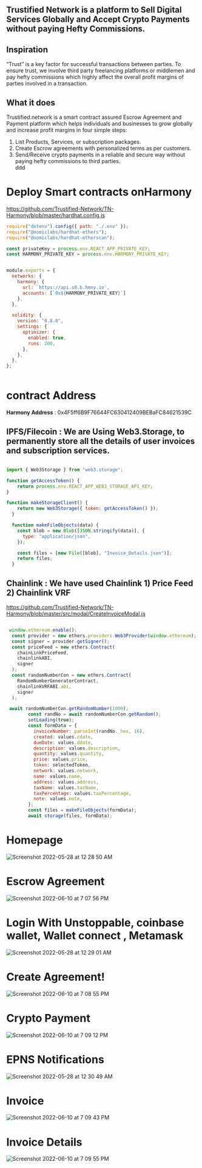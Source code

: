 ## Trustified Network is a platform to Sell Digital Services Globally and Accept Crypto Payments without paying Hefty Commissions.

## Inspiration

“Trust” is a key factor for successful transactions between parties. To ensure trust, we involve third party freelancing platforms or middlemen and pay hefty commissions which highly affect the overall profit margins of parties involved in a transaction.

## What it does

Trustified.network is a smart contract assured Escrow Agreement and Payment platform which helps individuals and businesses to grow globally and increase profit margins in four simple steps:

1) List Products, Services, or subscription packages.
2) Create Escrow agreements with personalized terms as per customers.
3) Send/Receive crypto payments in a reliable and secure way without paying hefty commissions to third parties.  
 ddd


# Deploy Smart contracts onHarmony 
 
https://github.com/Trustified-Network/TN-Harmony/blob/master/hardhat.config.js

```javascript
require("dotenv").config({ path: "./.env" });
require("@nomiclabs/hardhat-ethers");
require("@nomiclabs/hardhat-etherscan");

const privateKey = process.env.REACT_APP_PRIVATE_KEY;
const HARMONY_PRIVATE_KEY = process.env.HARMONY_PRIVATE_KEY; 


module.exports = {
  networks: {
    harmony: {
      url: `https://api.s0.b.hmny.io`,
      accounts: [`0x${HARMONY_PRIVATE_KEY}`]
    },
  },

  solidity: {
    version: "0.8.0",
    settings: {
      optimizer: {
        enabled: true,
        runs: 200,
      },
    },
  },
};



```

# contract Address

**Harmony Address** : 0x4F5ff6B9F76644FC630412409BEBaFC84621539C 

## IPFS/Filecoin : We are Using Web3.Storage, to permanently store all the details of user invoices and subscription services.

```javascript

import { Web3Storage } from "web3.storage";

function getAccessToken() { 
    return process.env.REACT_APP_WEB3_STORAGE_API_KEY;
}

function makeStorageClient() {
    return new Web3Storage({ token: getAccessToken() });
  }

  function makeFileObjects(data) {  
    const blob = new Blob([JSON.stringify(data)], {
      type: "application/json",
    }); 

    const files = [new File([blob], "Invoice_Details.json")];
    return files;
  } 

```


## Chainlink : We have used Chainlink 1) Price Feed 2) Chainlink VRF

https://github.com/Trustified-Network/TN-Harmony/blob/master/src/modal/CreateInvoiceModal.js

```javascript

 window.ethereum.enable();
  const provider = new ethers.providers.Web3Provider(window.ethereum);
  const signer = provider.getSigner();
  const priceFeed = new ethers.Contract(
    chainLinkPriceFeed,
    chainlinkABI,
    signer
  );
  const randomNumberCon = new ethers.Contract(
    RandomNumberGeneratorContract,
    chainlinkVRFABI.abi,
    signer
  );

 await randomNumberCon.getRandomNumber(1000);
        const randNo = await randomNumberCon.getRandom();
        setLoading(true);
        const formData = {
          invoiceNumber: parseInt(randNo._hex, 16),
          created: values.cdate,
          dueDate: values.ddate,
          description: values.description,
          quantity: values.quantity,
          price: values.price,
          token: selectedToken,
          network: values.network,
          name: values.name,
          address: values.address,
          taxName: values.taxName,
          taxPercentage: values.taxPercentage,
          note: values.note,
        };
        const files = makeFileObjects(formData);
        await storage(files, formData);

```



# Homepage
![Screenshot 2022-05-28 at 12 28 50 AM](https://user-images.githubusercontent.com/45895007/170774584-6ddd4ecb-f1e0-4103-b022-e1adb94be905.png)

# Escrow Agreement 
![Screenshot 2022-06-10 at 7 07 56 PM](https://user-images.githubusercontent.com/45895007/173078373-f41ee73f-8bbe-40b3-94f2-b24a17a97fba.png)


# Login With Unstoppable, coinbase wallet, Wallet connect , Metamask

![Screenshot 2022-05-28 at 12 29 01 AM](https://user-images.githubusercontent.com/45895007/170774631-59dc2814-f714-43b6-a550-a89e6e5df00a.png)

# Create Agreement! 
![Screenshot 2022-06-10 at 7 08 55 PM](https://user-images.githubusercontent.com/45895007/173078555-9dcd224d-f76b-415b-92ed-6b600ca893d4.png)

# Crypto Payment
 
![Screenshot 2022-06-10 at 7 09 12 PM](https://user-images.githubusercontent.com/45895007/173078637-6e7258b3-adeb-45a7-b2fa-c026e280df24.png)

# EPNS Notifications 
![Screenshot 2022-05-28 at 12 30 49 AM](https://user-images.githubusercontent.com/45895007/170775071-f950d9b0-abd0-432f-9ae1-ad2d2b514e3a.png)

# Invoice 
 
![Screenshot 2022-06-10 at 7 09 43 PM](https://user-images.githubusercontent.com/45895007/173078698-73f9fe02-8b55-4617-893c-41a16cd0abff.png)

# Invoice Details
![Screenshot 2022-06-10 at 7 09 55 PM](https://user-images.githubusercontent.com/45895007/173078739-2b441712-4d8f-45a5-be40-773d1986af52.png)









